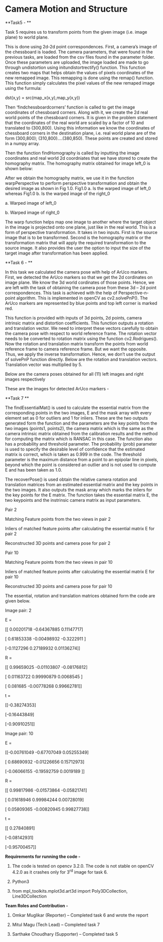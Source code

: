 # Camera Motion and Structure

**Task5 - **

Task 5 requires us to transform points from the given image (i.e. image plane) to world plane.

This is done using 2d-2d point correspondences. First, a camera’s image of the chessboard is loaded. The camera parameters, that were found in the previous tasks, are loaded from the csv files found in the parameter folder. Once these parameters are uploaded, the image loaded are made to go through undistortion using initundistortrectify() function. This function creates two maps that helps obtain the values of pixels coordinates of the new remapped image. This remapping is done using the remap() function. This function simply calculates the pixel values of the new remaped image using the furmula:

dst(x,y) = src(map\_x(x,y),map\_y(x,y))

Then ‘findchessboardcorners’ function is called to get the image coordinates of chessboard corners. Along with it, we create the 2d real world points of the chessboard corners. It is given in the problem statement that the coordinates of the real world are scaled by a factor of 10 and translated to (300,800). Using this information we know the coordinates of chessboard corners in the destination plane, i.e. real world plane are of the form (300,800); (310,800)....(380,850). These points are created and stored in a numpy array.

Then the function findHomography is called by inputting the image coordinates and real world 2d coordniates that we have stored to create the homography matrix. The homography matrix obtained for image left\_0 is shown below:


After we obtain the homography matrix, we use it in the function warpPerspective to perform perspective transformation and obtain the desired image as shown in Fig 1.0. Fig1.0 a. Is the warped image of left\_0 whereas Fig1.0 b. Is the warped image of the right\_0

a. Warped image of left\_0

b. Warped image of right\_0

The warp function helps map one image to another where the target object in the image is projected onto one plane, just like in the real world. This is a form of perspective transformation. It takes in two inputs. First is the source image that is to be transformed. Second is the homography matrix or the transformation matrix that will apply the required transformation to the source image. It also provides the user the option to input the size of the target image after transformation has been applied.

**Task 6 - **

In this task we calculated the camera pose with help of ArUco markers. First, we detected the ArUco markers so that we get the 2d cordinates on image plane. We know the 3d world cordinates of those points. Hence, we are left with the task of obtaining the camera pose from these 3d – 2d point correspondences. This task is achieved with the help of Perspective-n-point algorithm. This is implemented in openCV as cv2.solvePnP(). The ArUco markers are represented by blue points and top left corner is marked red.

This function is provided with inputs of 3d points, 2d points, camera intrinsic matrix and distortion coefficients. This function outputs a rotation and translation vector. We need to interpret these vectors carefully to obtain the camera pose with respect to world reference frame. The rotation vector needs to be converted to rotation matrix using the function cv2.Rodrigues(). Now the rotation and translation matrix transform the points from world reference frame to camera reference frame. But we want the opposite. Thus, we apply the inverse transformation. Hence, we don’t use the output of solvePnP function directly. Below are the rotation and translation vectors. Translation vector was multiplied by 5.


Below are the camera poses obtained for all (11) left images and right images respectively



These are the images for detected ArUco markers -

**Task 7 **

The findEssentialMat() is used to calculate the essential matrix from the corresponding points in the two images, E and the mask array with every element set as 0 for outliers and 1 for inliers. These are the two outputs generated form the function and the parameters are the key points from the two images (points1, points2), the camera matrix which is the same as the camera intrinsic matrix obtained from the calibration results and the method for computing the matrix which is RANSAC in this case. The function also has a probability and threshold parameter. The probability (prob) parameter is used to specify the desirable level of confidence that the estimated matrix is correct, which is taken as 0.999 in the code. The threshold parameter is the maximum distance from a point to an epipolar line in pixels, beyond which the point is considered an outlier and is not used to compute E and has been taken as 1.0.

The recoverPose() is used obtain the relative camera rotation and translation matrices from an estimated essential matrix and the key points in the two images. It also outputs the mask array which marks the inliers for the key points for the E matrix. The function takes the essential matrix E, the two keypoints and the instrinsic camera matrix as input parameters.

Pair 2

Matching Feature points from the two views in pair 2

Inliers of matched feature points after calculating the essential matrix E for pair 2

Reconstructed 3D points and camera pose for pair 2

Pair 10

Matching Feature points from the two views in pair 10

Inliers of matched feature points after calculating the essential matrix E for pair 10

Reconstructed 3D points and camera pose for pair 10

The essential, rotation and translation matrices obtained form the code are given below.

Image pair: 2

E =

\[\[ 0.00201718 -0.64367885 0.11147717\]

 \[ 0.61853338 -0.00498932 -0.3222911 \]

 \[-0.1127296 0.27189932 0.01136274\]\]

R =

\[\[ 0.99659025 -0.01103807 -0.08176812\]

 \[ 0.01163722 0.99990879 0.0068545 \]

 \[ 0.081685 -0.00778268 0.99662781\]\]

t =

\[\[-0.38274353\]

 \[-0.16443849\]

 \[-0.90910251\]\]

Image pair: 10

E =

\[\[-0.00761049 -0.67707049 0.05255349\]

 \[ 0.68690932 -0.01226656 0.15712973\]

 \[-0.06066155 -0.19592759 0.0019189 \]\]

R =

\[\[ 0.99817986 -0.01573864 -0.05821741\]

 \[ 0.01618946 0.99984244 0.00728019\]

 \[ 0.05809365 -0.00820945 0.99827738\]\]

t =

\[\[ 0.27840891\]

 \[-0.08142931\]

 \[-0.95700457\]\]

**Requirements for running the code -**

1) The code is tested on opencv 3.2.0. The code is not stable on openCV 4.2.0 as it crashes only for 3<sup>rd</sup> image for task 6.

2) Python3

3) from mpl\_toolkits.mplot3d.art3d import Poly3DCollection, Line3DCollection

**Team Roles and Contribution -**

1) Omkar Muglikar (Reporter) – Completed task 6 and wrote the report

2) Mitul Magu (Tech Lead) – Completed task 7

3) Sarthake Choudhary (Supporter) – Completed task 5
